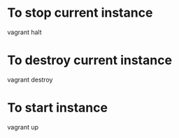 # To stop current instance

vagrant halt

# To destroy current instance

vagrant destroy

# To start instance

vagrant up

